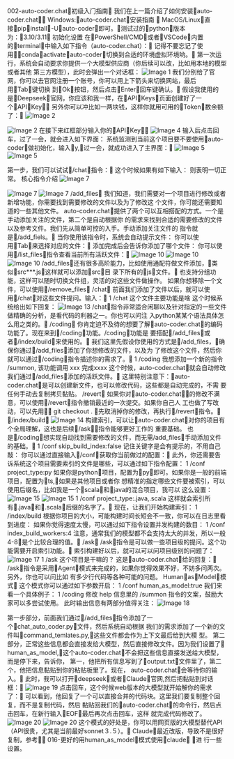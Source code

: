 002-auto-coder.chat初级⼊⻔指南
我们在上⼀篇介绍了如何安装auto-coder.chat Windows:auto-coder.chat安装指南 
MacOS/Linux直接pipinstall-Uauto-coder即可。测试过的python版本为：3.10/3.11
初始化设置
在PowerShell/CMD或者VSCode内置的terminal中输⼊如下指令（auto-coder.chat）：
记得不要忘记了使⽤condaactivateauto-coder切换到合适的环境虚拟环境哟。
第⼀次运⾏，系统会⾃动要求你提供⼀个⼤模型供应商（你后续可以改，⽐如⽤本地的模型或者其他
第三⽅模型），此时会弹出⼀个对话框：
![Image 1](/Users/allwefantasy/Downloads/kyligence-docs/_images/002-auto-coder.chat-初级入门指南.pdf/image_1.png)
我们分别给了官⽹，你可以去官⽹注册⼀个账号，你可以⽤上下箭头来切换⽹站，最后⽤Tab键切换
到Ok按钮，然后点击Enter回⻋键确认。
假设我使⽤的是Deepseek官⽹，你应该和我⼀样，在APIKeys⻚⾯创建好了⼀个APIKey：
另外你可以冲⽐如⼀两块钱，这样你就⽤可⽤的Token数余额了：
![Image 2](/Users/allwefantasy/Downloads/kyligence-docs/_images/002-auto-coder.chat-初级入门指南.pdf/image_2.png)

![Image 2](/Users/allwefantasy/Downloads/kyligence-docs/_images/002-auto-coder.chat-初级入门指南.pdf/image_2.png)
在接下来红框部分输⼊你的APIKey：
![Image 4](/Users/allwefantasy/Downloads/kyligence-docs/_images/002-auto-coder.chat-初级入门指南.pdf/image_4.png)
输⼊后点击回⻋，过了⼀会，就会进⼊如下界⾯：
系统监测到当前这个项⽬要不要使⽤auto-coder做初始化，输⼊y,过⼀会，就成功进⼊了主界⾯：
![Image 5](/Users/allwefantasy/Downloads/kyligence-docs/_images/002-auto-coder.chat-初级入门指南.pdf/image_5.png)
![Image 5](/Users/allwefantasy/Downloads/kyligence-docs/_images/002-auto-coder.chat-初级入门指南.pdf/image_5.png)

第⼀步，我们可以试试/chat指令：
这个时候如果有如下输⼊：
则表明⼀切正常。
核⼼指令介绍
![Image 7](/Users/allwefantasy/Downloads/kyligence-docs/_images/002-auto-coder.chat-初级入门指南.pdf/image_7.png)

![Image 7](/Users/allwefantasy/Downloads/kyligence-docs/_images/002-auto-coder.chat-初级入门指南.pdf/image_7.png)
![Image 7](/Users/allwefantasy/Downloads/kyligence-docs/_images/002-auto-coder.chat-初级入门指南.pdf/image_7.png)
/add_files
我们知道，我们需要对⼀个项⽬进⾏修改或者新增功能，你需要找到需要修改的⽂件以及为了修改这
个⽂件，你可能还需要知道的⼀些其他⽂件。
auto-coder.chat提供了两个可以互相搭配的⽅式。⼀个是⼿动添加关注的⽂件，第⼆个是⾃动根据你
的需求来找到合适的需要修改的⽂件以及参考⽂件。我们先从简单可控的⼊⼿。⼿动添加关注⽂件的
指令就是/add_fiels。
当你使⽤该指令时，系统会⾃动提⽰⽂件：
你可以使⽤Tab来选择对应的⽂件：
添加完成后会告诉你添加了哪个⽂件：
你可以使⽤/list_files指令查看当前所有活跃⽂件：
![Image 10](/Users/allwefantasy/Downloads/kyligence-docs/_images/002-auto-coder.chat-初级入门指南.pdf/image_10.png)
![Image 10](/Users/allwefantasy/Downloads/kyligence-docs/_images/002-auto-coder.chat-初级入门指南.pdf/image_10.png)
![Image 10](/Users/allwefantasy/Downloads/kyligence-docs/_images/002-auto-coder.chat-初级入门指南.pdf/image_10.png)
/add_files还有很多⾼阶能⼒，⽐如使⽤通配符做⽂件添加，类似src\**\*.js这样就可以添加src⽬
录下所有的js⽂件。
也⽀持分组功能，这样可以随时切换⽂件组，灵活的对这些⽂件做操作。
如果你想移除⼀个⽂件，可以使⽤/remove_files
/chat
前⾯我们添加了⽂件以后，就可以使⽤/chat对这些⽂件提问。输⼊：
1
/chat 这个⽂件主要功能是啥
这个时候系统给出如下回复：
![Image 13](/Users/allwefantasy/Downloads/kyligence-docs/_images/002-auto-coder.chat-初级入门指南.pdf/image_13.png)
/chat指令⾮常适合闲聊以及针对指定的⼀些⽂件做精确的分析，是看代码的利器之⼀。你也可以问注
⼊python某某个语法具体怎么⽤之类的。
/coding
你肯定迫不及待的想要了解auto-coder.chat的编码功能了。现在来到/coding功能。/coding功能是
要搭配/add_files或者/index/build来使⽤的。
我们这⾥先假设你使⽤的⽅式是/add_files，确保你通过/add_files添加了你想修改的⽂件，以及为
了修改这个⽂件，然后你就可以通过/coding指令描述你的需求了。
1
/coding 我想添加⼀个新的指令 /summon, 该功能调⽤ xxx 完成xxxx
这个时候，auto-coder.chat就会⾃动修改我们通过/add_files添加的活跃⽂件。
这⾥特别注意下：auto-coder.chat是可以创建新⽂件，也可以修改代码，这些都是⾃动完成的，不需
要任何⼿动去复制拷⻉黏贴。
/revert
如果你对auto-coder.chat的修改不满意，可以使⽤/revert指令撤销最近的⼀次提交。如果你⾃⼰⼈
⼯也做了写改动，可以先⽤ git checkout .  先取消掉你的修改，再执⾏/revert指令。
/index/build
![Image 14](/Users/allwefantasy/Downloads/kyligence-docs/_images/002-auto-coder.chat-初级入门指南.pdf/image_14.png)
构建索引，可以让auto-coder.chat对你的项⽬有个全局理解，这也是后续/ask指令能够更好⼯作的
重要基础。
也是/coding想实现⾃动找到需要修改的⽂件，⽽⽆需/add_files⼿动添加⽂件的基础。
1
/conf skip_build_index:false
记住关键字是会有提⽰的，不⽤⾃⼰敲：
你可以通过直接输⼊/conf获取你当前做过的配置：
此外，你还需要告诉系统这个项⽬需要索引的⽂件是哪些，可以通过如下指令配置：
1
/conf project_type:py
如果你是python项⽬，配置为py即可。如果你是⼀般的前端项⽬，配置为ts,如果是其他项⽬或者你
想精准的指定哪些⽂件要被索引，可以使⽤后缀名，⽐如我是⼀个scala和java的混合项⽬，我可以
这么设置：
![Image 15](/Users/allwefantasy/Downloads/kyligence-docs/_images/002-auto-coder.chat-初级入门指南.pdf/image_15.png)
![Image 15](/Users/allwefantasy/Downloads/kyligence-docs/_images/002-auto-coder.chat-初级入门指南.pdf/image_15.png)
1
/conf project_type:.java,.scala
这样就会索引所有.java和.scala后缀的名字了。
现在，让我们开始构建索引：
1
/index/build
根据你项⽬的⼤⼩，可能构建时间⻓短会不⼀致，你可以在⽇志⾥看到进度：
如果你觉得速度太慢，可以通过如下指令设置并发构建的数⽬：
1
/conf index_build_workers:4
注意，通常我们的模型都不会⽀持太⼤的并发，所以⼀般4-8是个⽐较合理的值。
/ask
/ask指令是可以做⼀些项⽬级的提问。这个功能需要开启索引功能。
索引构建好以后，就可以可以问项⽬级别的问题了：
![Image 17](/Users/allwefantasy/Downloads/kyligence-docs/_images/002-auto-coder.chat-初级入门指南.pdf/image_17.png)
1
/ask 这个项⽬是⼲嘛的？
这是auto-coder.chat给的回复：
/ask指令是采⽤Agent模式来完成的，如果你觉得效果不好，不妨多问两次。另外，你也可以问⽐如
有多少⾏代码等各种可能的问题。
HumanasModel模式
这个模式你可以通过如下参数开启：
1
/conf human_as_model:true
我们来看⼀个具体例⼦：
1
/coding 修改 help 信息⾥的 /summon 指令的⽂案，⿎励⼤家可以多尝试使⽤。
此时输出信息有两部分值得关注：
![Image 18](/Users/allwefantasy/Downloads/kyligence-docs/_images/002-auto-coder.chat-初级入门指南.pdf/image_18.png)

第⼀步部分，前⾯我们通过/add_files指令添加了⼀个chat_auto_coder.py⽂件，然后系统⾃动根据
我们的需求添加了⼀个新的⽂件叫command_temlates.py,这些⽂件都会作为上下⽂最后给到⼤模
型。
第⼆部分，正常这些信息都会直接发给⼤模型，然后直接修改⽂件。因为我们设置了
human_as_model,这个auto-coder.chat不会把这些信息直接发送给⼤模型，⽽是停下来，告诉你，
第⼀，他把所有信息写到了output.txt⽂件⾥了，第⼆个，他把信息黏贴到你的粘贴板⾥了。现在，
auto-coder.chat会等待你的输⼊。
此时，我可以打开deepseek或者Claude官⽹,然后把黏贴到对话框：
![Image 19](/Users/allwefantasy/Downloads/kyligence-docs/_images/002-auto-coder.chat-初级入门指南.pdf/image_19.png)
点击回⻋，这个时候web版本的⼤模型就开始解你的需求了：
可以看到，他回复了⼀个可以直接合并的代码块。这⾥我们要复制整个回复，⽽不是复制代码，然后
黏贴回我们的auto-coder.chat的命令⾏，然后点击回⻋，在新⾏输⼊EOF最后再次点击回⻋，这样
就完成代码修改了。
![Image 20](/Users/allwefantasy/Downloads/kyligence-docs/_images/002-auto-coder.chat-初级入门指南.pdf/image_20.png)
![Image 20](/Users/allwefantasy/Downloads/kyligence-docs/_images/002-auto-coder.chat-初级入门指南.pdf/image_20.png)
这个模式的好处是，你可以⽤⽹⻚版的⼤模型替代API（API很贵，尤其是当前最好sonnet３.５）。
Claude最近改版，导致不是很好复制，参考 016-更好的⽤human_as_model模式使⽤claude 进
⾏⼀些设置。